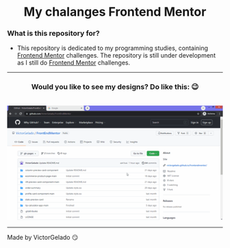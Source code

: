 <h1 align="center">My chalanges Frontend Mentor</h1>

### What is this repository for?
* This repository is dedicated to my programming studies, containing [Frontend Mentor](https://www.frontendmentor.io/) challenges. The repository is still under development as I still do [Frontend Mentor](https://www.frontendmentor.io/) challenges.<br/>

---
<h3 align="center">Would you like to see my designs? Do like this: 😉</h3><br/>
<div align="center"><img src="./how-to-use.gif" alt="How to use"></div>


---
Made by VictorGelado 😏
